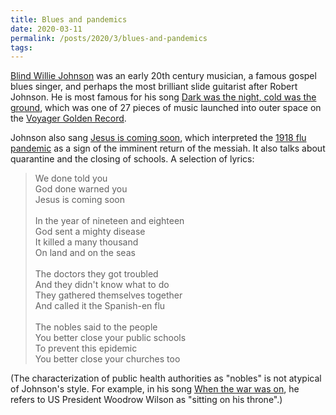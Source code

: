 ```yaml
---
title: Blues and pandemics
date: 2020-03-11
permalink: /posts/2020/3/blues-and-pandemics
tags:
---
```


[Blind Willie Johnson](https://en.wikipedia.org/wiki/Blind_Willie_Johnson) was
an early 20th century musician, a famous gospel blues singer, and perhaps the
most brilliant slide guitarist after Robert Johnson. He is most famous for his
song [Dark was the night, cold was the
ground](https://www.youtube.com/watch?v=BNj2BXW852g),
which was one of 27 pieces of music launched into outer space on the [Voyager
Golden Record](https://en.wikipedia.org/wiki/Voyager_Golden_Record).

Johnson also sang [Jesus is coming
soon](https://www.youtube.com/watch?v=mabTNjhdXeU), which interpreted
the [1918 flu pandemic](https://en.wikipedia.org/wiki/Spanish_flu) as a sign of
the imminent return of the messiah. It also talks about quarantine and the
closing of schools. A selection of lyrics:

> We done told you<br>
> God done warned you<br>
> Jesus is coming soon<br>
> <br>
> In the year of nineteen and eighteen<br>
> God sent a mighty disease<br>
> It killed a many thousand<br>
> On land and on the seas<br>
> <br>
> The doctors they got troubled<br>
> And they didn't know what to do<br>
> They gathered themselves together<br>
> And called it the Spanish-en flu<br>
> <br>
> The nobles said to the people<br>
> You better close your public schools<br>
> To prevent this epidemic<br>
> You better close your churches too<br>

(The characterization of public health authorities as "nobles" is not atypical
of Johnson's style. For example, in his song [When the war was
on](https://www.youtube.com/watch?v=vrH7DvZBA6E), he refers to US President
Woodrow Wilson as "sitting on his throne".)
